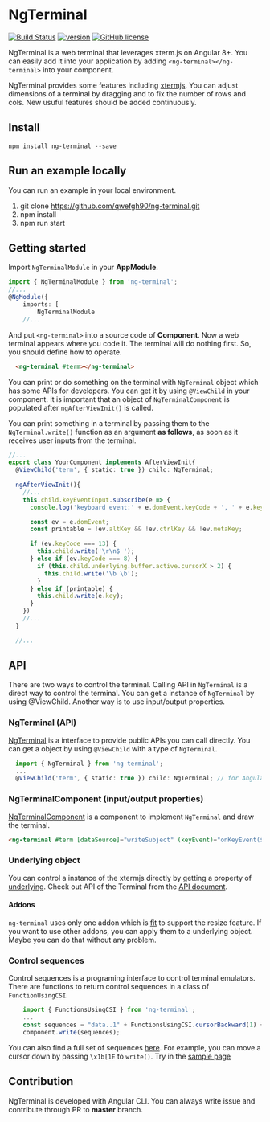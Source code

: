 # NgTerminal

[![Build Status](https://travis-ci.org/qwefgh90/ng-terminal.svg?branch=master)](https://travis-ci.org/qwefgh90/ng-terminal) [![version](https://badge.fury.io/js/ng-terminal.svg)](https://www.npmjs.com/package/ng-terminal) [![GitHub license](https://img.shields.io/badge/license-MIT-blue.svg)]()

NgTerminal is a web terminal that leverages xterm.js on Angular 8+. You can easily add it into your application by adding `<ng-terminal></ng-terminal>` into your component.

NgTerminal provides some features including [xtermjs](https://xtermjs.org/). You can adjust dimensions of a terminal by dragging and to fix the number of rows and cols. New usuful features should be added continuously.

## Install

```
npm install ng-terminal --save
```

## Run an example locally

You can run an example in your local environment.

1) git clone https://github.com/qwefgh90/ng-terminal.git
2) npm install
4) npm run start

## Getting started

Import `NgTerminalModule` in your **AppModule**.

```typescript
import { NgTerminalModule } from 'ng-terminal';
//...
@NgModule({
    imports: [
        NgTerminalModule
    //...
```

And put `<ng-terminal>` into a source code of **Component**.
Now a web terminal appears where you code it. 
The terminal will do nothing first. So, you should define how to operate.

```html
  <ng-terminal #term></ng-terminal>
```

You can print or do something on the terminal with `NgTerminal` object which has some APIs for developers.
You can get it by using `@ViewChild` in your component. It is important that an object of `NgTerminalComponent` is populated after `ngAfterViewInit()` is called.

You can print something in a terminal by passing them to the `NgTerminal.write()`  function as an argument **as follows**, as soon as it receives user inputs from the terminal.

```typescript
//...
export class YourComponent implements AfterViewInit{
  @ViewChild('term', { static: true }) child: NgTerminal;
  
  ngAfterViewInit(){
    //...
    this.child.keyEventInput.subscribe(e => {
      console.log('keyboard event:' + e.domEvent.keyCode + ', ' + e.key);

      const ev = e.domEvent;
      const printable = !ev.altKey && !ev.ctrlKey && !ev.metaKey;

      if (ev.keyCode === 13) {
        this.child.write('\r\n$ ');
      } else if (ev.keyCode === 8) {
        if (this.child.underlying.buffer.active.cursorX > 2) {
          this.child.write('\b \b');
        }
      } else if (printable) {
        this.child.write(e.key);
      }
    })
    //...
  }

  //...
```

## API

There are two ways to control the terminal. Calling API in `NgTerminal` is a direct way to control the terminal. You can get a instance of `NgTerminal` by using @ViewChild. Another way is to use input/output properties.

### NgTerminal (API)

[NgTerminal](https://github.com/qwefgh90/ng-terminal/blob/master/projects/ng-terminal/src/lib/ng-terminal.ts) is a interface to provide public APIs you can call directly. You can get a object by using `@ViewChild` with a type of `NgTerminal`.

```typescript 
  import { NgTerminal } from 'ng-terminal';
  ...
  @ViewChild('term', { static: true }) child: NgTerminal; // for Angular 8
```

### NgTerminalComponent (input/output properties)

[NgTerminalComponent](https://github.com/qwefgh90/ng-terminal/blob/master/projects/ng-terminal/src/lib/ng-terminal.component.ts) is a component to implement `NgTerminal` and draw the terminal.

```html
<ng-terminal #term [dataSource]="writeSubject" (keyEvent)="onKeyEvent($event)" [displayOption]="displayOptionBounded"></ng-terminal>
```

### Underlying object

You can control a instance of the xtermjs directly by getting a property of [underlying](https://github.com/qwefgh90/ng-terminal/blob/master/projects/ng-terminal/src/lib/ng-terminal.ts#L27). Check out API of the Terminal from the [API document](https://xtermjs.org/docs/). 

#### Addons

`ng-terminal` uses only one addon which is [fit](https://github.com/xtermjs/xterm.js/tree/master/addons/xterm-addon-fit) to support the resize feature. If you want to use other addons, you can apply them to a underlying object. Maybe you can do that without any problem.

### Control sequences

Control sequences is a programing interface to control terminal emulators. There are functions to return control sequences in a class of `FunctionUsingCSI`.

```typescript
    import { FunctionsUsingCSI } from 'ng-terminal';
    ...
    const sequences = "data..1" + FunctionsUsingCSI.cursorBackward(1) + '2';
    component.write(sequences);
```

You can also find a full set of sequences [here](https://invisible-island.net/xterm/ctlseqs/ctlseqs.html#h2-Controls-beginning-with-ESC). For example, you can move a cursor down by passing `\x1b[1E` to `write()`. Try in the [sample page](https://qwefgh90.github.io/ng-terminal/)

## Contribution

NgTerminal is developed with Angular CLI. You can always write issue and contribute through PR to **master** branch.
